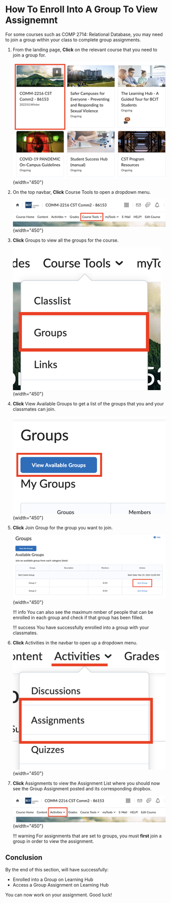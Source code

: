 # How To Enroll Into A Group To View Assignemnt

For some courses such as COMP 2714: Relational Database, you may need to join a group within your class to complete group assignments.

1. From the landing page, **Click** on the relevant course that you need to join a group for.

    ![Selecing a course from the landing page](docs/photos/enroll-group/course-select.png){width="450"}

2. On the top navbar, **Click** Course Tools to open a dropdown menu.

    ![Selecting Course tools in the navbar](\photos\enroll-group\navbar.png){width="450"}

3. **Click** Groups to view all the groups for the course.

    ![Click Groups in the Dropdown menu](\photos\enroll-group\course-dropdown.png){width="450"}

4. **Click** View Available Groups to get a list of the groups that you and your classmates can join.

    ![Click the View Available Groups button](\photos\enroll-group\view-avail.png){width="450"}

5. **Click** Join Group for the group you want to join.

    ![Click the Join Group button](docs/photos/enroll-group/join-group.png){width="450"}

    !!! info
        You can also see the maximum nmber of people that can be enrolled in each group and check if that group has been filled.

    !!! success
        You have successfully enrolled into a group with your classmates.
    

6. **Click** Activities in the navbar to open up a dropdown menu.

    ![Click Activiites in the navbar](\photos\enroll-group\activities-dropdown.png){width="450"}

7. **Click** Assignments to view the Assignment List where you should now see the Group Assignment posted and its corresponding dropbox.

    ![Click Assignments in the dropdown menu](\photos\discussion\navbar.png){width="450"}

    !!! warning
        For assignments that are set to groups, you must **first** join a group in order to view the assignment.
  
## Conclusion

By the end of this section, will have successfully:

* Enrolled into a Group on Learning Hub
* Access a Group Assignment on Learning Hub

You can now work on your assignment. Good luck!
